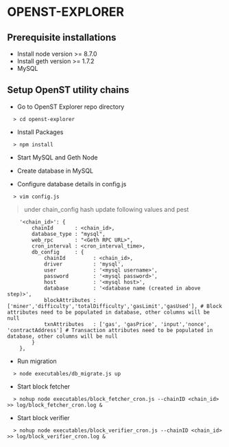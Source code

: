 OPENST-EXPLORER
============


## Prerequisite installations 

* Install node version >= 8.7.0
* Install geth version >= 1.7.2
* MySQL

## Setup OpenST utility chains 

* Go to OpenST Explorer repo directory
```
  > cd openst-explorer 
```

* Install Packages
```
  > npm install
```

* Start MySQL and Geth Node

* Create database in MySQL

* Configure database details in config.js
```
  > vim config.js
```
  > under chain_config hash update following values and pest 
```
    '<chain_id>': {
        chainId       : <chain_id>,
        database_type : "mysql",
        web_rpc       : "<Geth RPC URL>",
        cron_interval : <cron_interval_time>,
        db_config     : {
            chainId         : <chain_id>,
            driver          : 'mysql',
            user            : '<mysql username>',
            password        : '<mysql password>',
            host            : '<mysql host>',
            database        : '<database name (created in above step)>',
            blockAttributes : ['miner','difficulty','totalDifficulty','gasLimit','gasUsed'], # Block attributes need to be populated in database, other columns will be null
            txnAttributes   : ['gas', 'gasPrice', 'input','nonce', 'contractAddress'] # Transaction attributes need to be populated in database, other columns will be null
        }
    }, 
```

* Run migration
```
  > node executables/db_migrate.js up
```

* Start block fetcher
```
  > nohup node executables/block_fetcher_cron.js --chainID <chain_id> >> log/block_fetcher_cron.log &
```

* Start block verifier
```
  > nohup node executables/block_verifier_cron.js --chainID <chain_id> >> log/block_verifier_cron.log &
```
